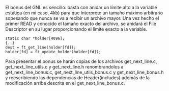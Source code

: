   El bonus del GNL es sencillo: basta con anidar un límite alto a la variable estática (en mi caso, 4kb) para que interprete un 
  tamaño máximo arbitrario sopesando que nunca se va a recibir un archivo mayor. Una vez hecho el primer READ y conocido el tamaño
  exacto del archivo, se anidará el File Descriptor en su lugar proporcionando el límite exacto a la variable.
  
  	static char	*holder[4096];
  	{..}
  	dest = ft_get_line(holder[fd]);
	holder[fd] = ft_update_holder(holder[fd]);
  
  Para presentar el bonus se harán copias de los archivos get_next_line.c, get_next_line_utils.c y get_next_line.h renombrandolos a
  get_next_line_bonus.c, get_next_line_utils_bonus.c y get_next_line_bonus.h y reescribiendo las dependencias de Header(includes) además de la 
  modificación arriba descrita en el get_next_line_bonus.c.
